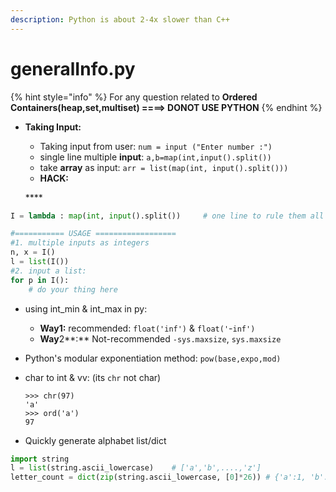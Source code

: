 ```yaml
---
description: Python is about 2-4x slower than C++
---
```


# generalInfo.py

{% hint style="info" %}
For any question related to **Ordered Containers\(heap,set,multiset\) ====&gt; DONOT USE PYTHON**
{% endhint %}

* **Taking Input:**

  * Taking input from user: `num = input ("Enter number :")`
  * single line multiple **input**: `a,b=map(int,input().split())`
  * take **array** as input: `arr = list(map(int, input().split()))`
  * **HACK:**

  \*\*\*\*

```python
I = lambda : map(int, input().split())     # one line to rule them all

#=========== USAGE ==================
#1. multiple inputs as integers
n, x = I()
l = list(I())
#2. input a list:
for p in I():
    # do your thing here
```

* using int\_min & int\_max in py:
  * **Way1:** recommended: `float('inf')` & `float('`-`inf')`
  * **Way**2**:** Not-recommended `-sys.maxsize`, `sys.maxsize`
* Python's modular exponentiation method: `pow(base,expo,mod)`
* char to int & vv: \(its `chr` not char\)

  ```text
  >>> chr(97)
  'a'
  >>> ord('a')
  97
  ```

* Quickly generate alphabet list/dict

```python
import string
l = list(string.ascii_lowercase)    # ['a','b',....,'z']
letter_count = dict(zip(string.ascii_lowercase, [0]*26)) # {'a':1, 'b':1, ...'z':1}
```

